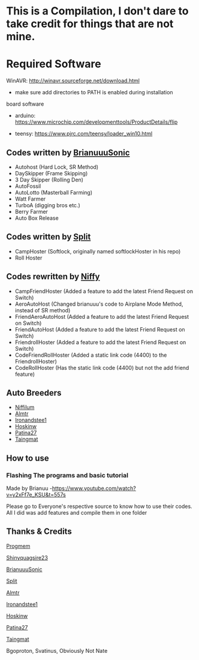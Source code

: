 # This is a Compilation, I don't dare to take credit for things that are not mine.


# Required Software
WinAVR: http://winavr.sourceforge.net/download.html

- make sure add directories to PATH is enabled during installation

board software

- arduino: https://www.microchip.com/developmenttools/ProductDetails/flip

- teensy: https://www.pjrc.com/teensy/loader_win10.html


## Codes written by [BrianuuuSonic](https://www.youtube.com/watch?v=y2xFf7e_KSU)

- Autohost (Hard Lock, SR Method)
- DaySkipper (Frame Skipping)
- 3 Day Skipper (Rolling Den)
- AutoFossil 
- AutoLotto (Masterball Farming)
- Watt Farmer
- TurboA (digging bros etc.)
- Berry Farmer
- Auto Box Release

## Codes written by [Split](https://github.com/spl-t/swsh-auto-host)

- CampHoster (Softlock, originally named softlockHoster in his repo)
- Roll Hoster

## Codes rewritten by [Niffy](https://github.com/Niffilum)

- CampFriendHoster (Added a feature to add the latest Friend Request on Switch)
- AeroAutoHost (Changed brianuuu's code to Airplane Mode Method, instead of SR method)
- FriendAeroAutoHost (Added a feature to add the latest Friend Request on Switch)
- FriendAutoHost (Added a feature to add the latest Friend Request on Switch)
- FriendrollHoster (Added a feature to add the latest Friend Request on Switch)
- CodeFriendRollHoster (Added a static link code (4400) to the FriendrollHoster)
- CodeRollHoster (Has the static link code (4400) but not the add friend feature)

## Auto Breeders

- [Niffilum](https://github.com/Niffilum/PKMN-SWSH-Auto-Breeder)
- [Almtr](https://github.com/Almtr/Switch-Fightstick)
- [Ironandstee1](https://github.com/ironandstee1/pkmn-auto-hatcher)
- [Hoskinw](https://github.com/hoskinsw/SwShEggHatcher/releases)
- [Patina27](https://github.com/patina27/Switch-PokemonAutoBreeder)
- [Taingmat](https://github.com/taingmat/pokemonss-autobreeder)

## How to use
### Flashing The programs and basic tutorial 
Made by Brianuu 
-https://www.youtube.com/watch?v=y2xFf7e_KSU&t=557s

Please go to Everyone's respective source to know how to use their codes. All I did was add features and compile them in one folder


## Thanks & Credits
[Progmem](https://github.com/progmem/Switch-Fightstick)

[Shinyquagsire23](https://github.com/shinyquagsire23/Switch-Fightstick)

[BrianuuuSonic](https://www.youtube.com/user/brianuuusonic2)

[Split](https://github.com/spl-t/swsh-auto-host)

[Almtr](https://github.com/Almtr/Switch-Fightstick)

[Ironandstee1](https://github.com/ironandstee1/pkmn-auto-hatcher)

[Hoskinw](https://github.com/hoskinsw/SwShEggHatcher/releases)

[Patina27](https://github.com/patina27/Switch-PokemonAutoBreeder)

[Taingmat](https://github.com/taingmat/pokemonss-autobreeder)

Bgoproton, Svatinus, Obviously Not Nate 
